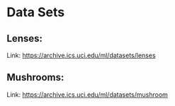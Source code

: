 # Data Sets
## Lenses: 
Link: https://archive.ics.uci.edu/ml/datasets/lenses


## Mushrooms:
Link: https://archive.ics.uci.edu/ml/datasets/mushroom
